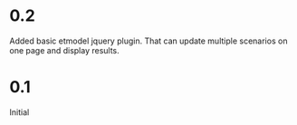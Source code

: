 # 0.2

Added basic etmodel jquery plugin. That can update multiple scenarios on one page and display results.

# 0.1

Initial